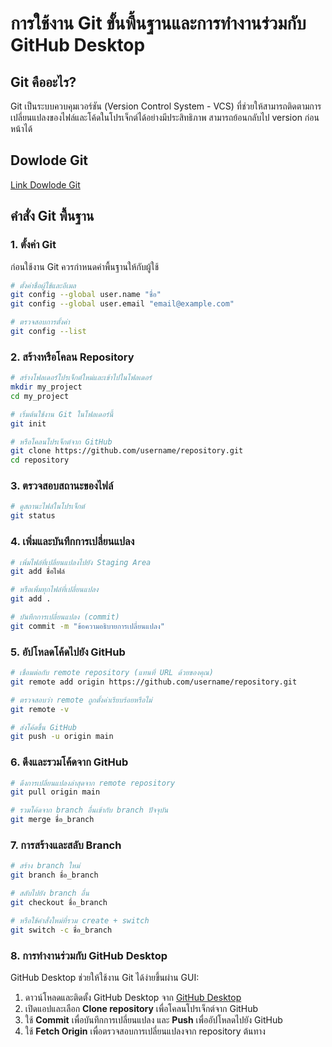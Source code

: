 # การใช้งาน Git ขั้นพื้นฐานและการทำงานร่วมกับ GitHub Desktop

## Git คืออะไร?
Git เป็นระบบควบคุมเวอร์ชัน (Version Control System - VCS) ที่ช่วยให้สามารถติดตามการเปลี่ยนแปลงของไฟล์และโค้ดในโปรเจ็กต์ได้อย่างมีประสิทธิภาพ สามารถย้อนกลับไป version ก่อนหน้าได้

## Dowlode Git 
[Link Dowlode Git](https://git-scm.com/downloads)

## คำสั่ง Git พื้นฐาน

### 1. ตั้งค่า Git
ก่อนใช้งาน Git ควรกำหนดค่าพื้นฐานให้กับผู้ใช้

```sh
# ตั้งค่าชื่อผู้ใช้และอีเมล
git config --global user.name "ชื่อ"
git config --global user.email "email@example.com"

# ตรวจสอบการตั้งค่า
git config --list
```

### 2. สร้างหรือโคลน Repository
```sh
# สร้างโฟลเดอร์โปรเจ็กต์ใหม่และเข้าไปในโฟลเดอร์
mkdir my_project
cd my_project

# เริ่มต้นใช้งาน Git ในโฟลเดอร์นี้
git init

# หรือโคลนโปรเจ็กต์จาก GitHub
git clone https://github.com/username/repository.git
cd repository
```

### 3. ตรวจสอบสถานะของไฟล์
```sh
# ดูสถานะไฟล์ในโปรเจ็กต์
git status
```

### 4. เพิ่มและบันทึกการเปลี่ยนแปลง
```sh
# เพิ่มไฟล์ที่เปลี่ยนแปลงไปยัง Staging Area
git add ชื่อไฟล์

# หรือเพิ่มทุกไฟล์ที่เปลี่ยนแปลง
git add .

# บันทึกการเปลี่ยนแปลง (commit)
git commit -m "ข้อความอธิบายการเปลี่ยนแปลง"
```

### 5. อัปโหลดโค้ดไปยัง GitHub
```sh
# เชื่อมต่อกับ remote repository (แทนที่ URL ด้วยของคุณ)
git remote add origin https://github.com/username/repository.git

# ตรวจสอบว่า remote ถูกตั้งค่าเรียบร้อยหรือไม่
git remote -v

# ส่งโค้ดขึ้น GitHub
git push -u origin main
```

### 6. ดึงและรวมโค้ดจาก GitHub
```sh
# ดึงการเปลี่ยนแปลงล่าสุดจาก remote repository
git pull origin main

# รวมโค้ดจาก branch อื่นเข้ากับ branch ปัจจุบัน
git merge ชื่อ_branch
```

### 7. การสร้างและสลับ Branch
```sh
# สร้าง branch ใหม่
git branch ชื่อ_branch

# สลับไปยัง branch อื่น
git checkout ชื่อ_branch

# หรือใช้คำสั่งใหม่ที่รวม create + switch
git switch -c ชื่อ_branch
```

### 8. การทำงานร่วมกับ GitHub Desktop
GitHub Desktop ช่วยให้ใช้งาน Git ได้ง่ายขึ้นผ่าน GUI:
1. ดาวน์โหลดและติดตั้ง GitHub Desktop จาก [GitHub Desktop](https://desktop.github.com/)
2. เปิดแอปและเลือก **Clone repository** เพื่อโคลนโปรเจ็กต์จาก GitHub
3. ใช้ **Commit** เพื่อบันทึกการเปลี่ยนแปลง และ **Push** เพื่ออัปโหลดไปยัง GitHub
4. ใช้ **Fetch Origin** เพื่อตรวจสอบการเปลี่ยนแปลงจาก repository ต้นทาง

